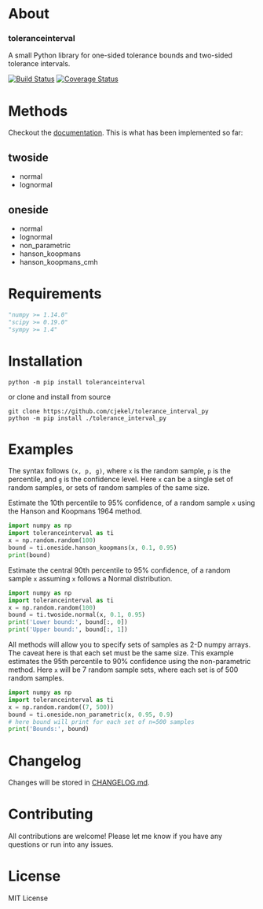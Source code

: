 # About

### toleranceinterval

A small Python library for one-sided tolerance bounds and two-sided tolerance intervals.

[![Build Status](https://travis-ci.com/cjekel/tolerance_interval_py.svg?branch=master)](https://travis-ci.com/cjekel/tolerance_interval_py) [![Coverage Status](https://coveralls.io/repos/github/cjekel/tolerance_interval_py/badge.svg?branch=master)](https://coveralls.io/github/cjekel/tolerance_interval_py?branch=master)

# Methods

Checkout the [documentation](https://jekel.me/tolerance_interval_py/index.html). This is what has been implemented so far:

## twoside

- normal
- lognormal

## oneside

- normal
- lognormal
- non_parametric
- hanson_koopmans
- hanson_koopmans_cmh

# Requirements

```Python
"numpy >= 1.14.0"
"scipy >= 0.19.0"
"sympy >= 1.4"
```
# Installation

```
python -m pip install toleranceinterval
```

or clone  and install from source

```
git clone https://github.com/cjekel/tolerance_interval_py
python -m pip install ./tolerance_interval_py
```

# Examples

The syntax follows ```(x, p, g)```, where ```x``` is the random sample, ```p``` is the percentile, and ```g``` is the confidence level. Here ```x``` can be a single set of random samples, or sets of random samples of the same size.

Estimate the 10th percentile to 95% confidence, of a random sample ```x``` using the Hanson and Koopmans 1964 method.

```python
import numpy as np
import toleranceinterval as ti
x = np.random.random(100)
bound = ti.oneside.hanson_koopmans(x, 0.1, 0.95)
print(bound)
```

Estimate the central 90th percentile to 95% confidence, of a random sample ```x``` assuming ```x``` follows a Normal distribution.

```python
import numpy as np
import toleranceinterval as ti
x = np.random.random(100)
bound = ti.twoside.normal(x, 0.1, 0.95)
print('Lower bound:', bound[:, 0])
print('Upper bound:', bound[:, 1])
```

All methods will allow you to specify sets of samples as 2-D numpy arrays. The caveat here is that each set must be the same size. This example estimates the 95th percentile to 90% confidence using the non-parametric method. Here ```x``` will be 7 random sample sets, where each set is of 500 random samples.

```python
import numpy as np
import toleranceinterval as ti
x = np.random.random((7, 500))
bound = ti.oneside.non_parametric(x, 0.95, 0.9)
# here bound will print for each set of n=500 samples 
print('Bounds:', bound)
```

# Changelog

Changes will be stored in [CHANGELOG.md](https://github.com/cjekel/tolerance_interval_py/blob/master/CHANGELOG.md).

# Contributing

All contributions are welcome! Please let me know if you have any questions or run into any issues.

# License

MIT License

